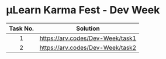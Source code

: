 # µLearn Karma Fest - Dev Week

| Task No. | Solution |
|:-:|:-:|
| 1 | https://arv.codes/Dev-Week/task1 |
| 2 | https://arv.codes/Dev-Week/task2 |
